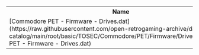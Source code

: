 <table>
<tr><th>Name</th><th>Size</th></tr>
<tr><td>[Commodore PET - Firmware - Drives.dat](https://raw.githubusercontent.com/open-retrogaming-archive/dat-catalog/main/root/basic/TOSEC/Commodore/PET/Firmware/Drives/Commodore PET - Firmware - Drives.dat)</td><td>17661</td></tr>
</table>
